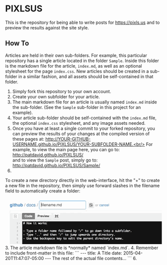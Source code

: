 # PIXLSUS
This is the repository for being able to write posts for https://pixls.us and to preview the results against the site style.

## How To
Articles are held in their own sub-folders.  For example, this particular repository has a single article located in the folder `Sample`.  Inside this folder is the markdown file for the article, `index.md`, as well as an optional stylesheet for the page `index.css`.  New articles should be created in a sub-folder in a similar fashion, and all assets should be self-contained in that folder.

1. Simply fork this repository to your own account.
2. Create your own subfolder for your article.
3. The main markdown file for an article is usually named `index.md` inside the sub-folder.  (See the `Sample` sub-folder in this project for an example).
4. Your article sub-folder should be self-contained with the `index.md` file, the optional `index.css` stylesheet, and any image assets needed.
5. Once you have at least a single commit to your forked repository, you can preview the results of your changes at the compiled version of these pages at: http://YOUR-GITHUB-USERNAME.github.io/PIXLSUS/YOUR-SUBFOLDER-NAME.<br/>
For example, to view the main page here, you can go to: http://patdavid.github.io/PIXLSUS/<br/>
and to view the `Sample` post, simply go to: http://patdavid.github.io/PIXLSUS/Sample/
7. 


To create a new directory directly in the web-interface, hit the "+" to create a new file in the repository, then simply use forward slashes in the filename field to automatically create a folder:
<div><img src="/styles/create-folder.gif" alt=""/></div>
3. The article markdown file is *normally* named `index.md`.
4. Remember to include front-matter in this file:
```
---
title: A Title
date: 2015-04-20T11:47:07-05:00
---
The rest of the actual file contents...
```
6. 
